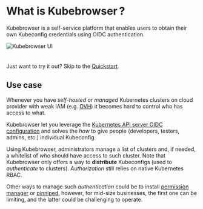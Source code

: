 #  What is Kubebrowser ?

Kubebrowser is a self-service platform that enables users to obtain their own Kubeconfig credentials using OIDC authentication.

![Kubebrowser UI](./public/kubebrowser-ui.webp)

<div class="tip custom-block" style="padding-top: 8px">

Just want to try it out? Skip to the [Quickstart](./getting-started).

</div>

## Use case

Whenever you have *self-hosted* or *managed* Kubernetes clusters on cloud provider with weak IAM (e.g. [OVH](https://www.ovh.com/)) it becomes hard to control who has access to what.

Kubebrowser let you leverage the [Kubernetes API server OIDC configuration](https://kubernetes.io/docs/reference/access-authn-authz/authentication/#openid-connect-tokens) and solves the *how* to give people (developers, testers, admins, etc.) individual Kubeconfig.

Using Kubebrowser, administrators manage a list of clusters and, if needed, a whitelist of *who* should have access to such cluster. Note that Kubebrowser only offers a way to **distribute** Kubeconfigs (used to *authenticate* to clusters). *Authorization* still relies on native Kubernetes RBAC.

Other ways to manage such *authentication* could be to install [permission manager](https://github.com/sighupio/permission-manager) or [pinniped](https://pinniped.dev/), however, for mid-size businesses, the first one can be limiting, and the latter could be challenging to operate.
